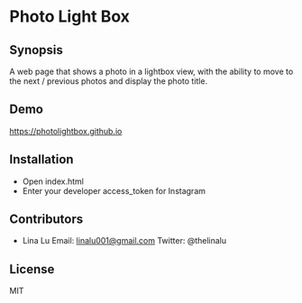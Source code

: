 # Photo Light Box

## Synopsis
A web page that shows a photo in a lightbox view, with the ability to move to the next / previous photos and display the photo title.

## Demo
https://photolightbox.github.io
 
## Installation

- Open index.html
- Enter your developer access_token for Instagram

## Contributors

* Lina Lu 
Email: linalu001@gmail.com
Twitter: @thelinalu

## License

MIT

